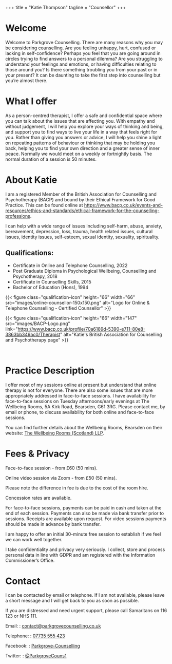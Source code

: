 +++
title = "Katie Thompson"
tagline = "Counsellor"
+++

# Welcome

Welcome to Parkgrove Counselling. There are many reasons why you may be considering counselling. Are you feeling unhappy, hurt, confused or lacking in self-confidence? Perhaps you feel that you are going around in circles trying to find answers to a personal dilemma? Are you struggling to understand your feelings and emotions, or having difficulties relating to those around you? Is there something troubling you from your past or in your present? It can be daunting to take the first step into counselling but you’re almost there.

# What I offer

As a person-centred therapist, I offer a safe and confidential space where you can talk about the issues that are affecting you. With empathy and without judgement, I will help you explore your ways of thinking and being, and support you to find ways to live your life in a way that feels right for you. Rather than giving you answers or advice, I will help you shine a light on repeating patterns of behaviour or thinking that may be holding you back, helping you to find your own direction and a greater sense of inner peace. Normally we would meet on a weekly or fortnightly basis. The normal duration of a session is 50 minutes.

# About Katie

I am a registered Member of the British Association for Counselling and Psychotherapy (BACP) and bound by their Ethical Framework for Good Practice. This can be found online at https://www.bacp.co.uk/events-and-resources/ethics-and-standards/ethical-framework-for-the-counselling-professions.

I can help with a wide range of issues including self-harm, abuse, anxiety, bereavement, depression, loss, trauma, health related issues, cultural issues, identity issues, self-esteem, sexual identity, sexuality, spirituality.

## Qualifications:
- Certificate in Online and Telephone Counselling, 2022
- Post Graduate Diploma in Psychological Wellbeing, Counselling and Psychotherapy, 2018
- Certificate in Counselling Skills, 2015
- Bachelor of Education (Hons), 1994

{{< figure class="qualification-icon" height="66" width="66" src="images/online-counsellor-150x150.png" alt="Logo for Online & Telephone Counselling - Certified Counsellor" >}}

{{< figure class="qualification-icon" height="66" width="147" src="images/BACP-Logo.png" link="https://www.bacp.co.uk/profile/70a6189d-5390-e711-80e8-3863bb349ac0/Therapist" alt="Katie's British Association for Counselling and Psychotherapy page" >}}

&nbsp;

# Practice Description

I offer most of my sessions online at present but understand that online therapy is not for everyone.  There are also some issues that are more appropriately addressed in face-to-face sessions.   I have availability for face-to-face sessions on Tuesday afternoons/early evenings at The Wellbeing Rooms, 5A Kirk Road, Bearsden, G61 3RG.  Please contact me, by email or phone, to discuss availability for both online and face-to-face sessions.

You can find further details about the Wellbeing Rooms, Bearsden on their website: [The Wellbeing Rooms (Scotland) LLP](https://www.thewellbeingrooms.org.uk/).

# Fees & Privacy
Face-to-face session - from £60 (50 mins).

Online video session via Zoom - from £50 (50 mins).

Please note the difference in fee is due to the cost of the room hire.

Concession rates are available.

For face-to-face sessions, payments can be paid in cash and taken at the end of each session. Payments can also be made via bank transfer prior to sessions. Receipts are available upon request.
For video sessions payments should be made in advance by bank transfer.

I am happy to offer an initial 30-minute free session to establish if we feel we can work well together.

I take confidentiality and privacy very seriously. I collect, store and process personal data in line with GDPR and am registered with the Information Commissioner’s Office.

# Contact

I can be contacted by email or telephone. If I am not available, please leave a short message and I will get back to you as soon as possible.

If you are distressed and need urgent support, please call Samaritans on 116 123 or NHS 111.

Email:
: contact@parkgrovecounselling.co.uk

Telephone:
: [07735 555 423](tel:07735-555-423)

Facebook:
: [Parkgrove-Counselling](https://www.facebook.com/pg/Parkgrove-Counselling-103327447780908/services)

Twitter:
: [@ParkgroveCouns1](https://twitter.com/ParkgroveCouns1)
